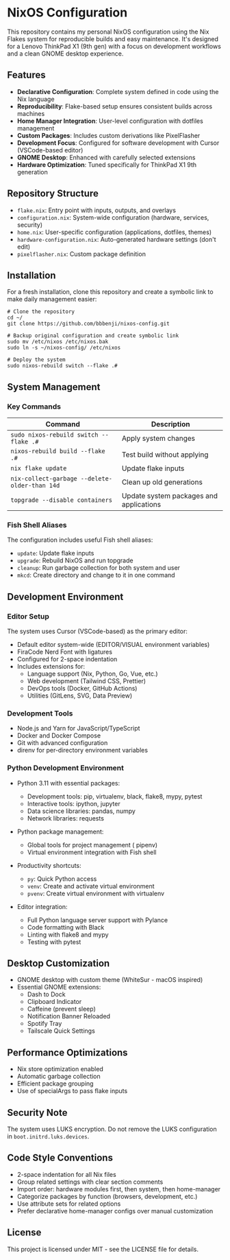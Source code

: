 # NixOS Configuration

This repository contains my personal NixOS configuration using the Nix Flakes system for reproducible builds and easy maintenance. It's designed for a Lenovo ThinkPad X1 (9th gen) with a focus on development workflows and a clean GNOME desktop experience.

## Features

- **Declarative Configuration**: Complete system defined in code using the Nix language
- **Reproducibility**: Flake-based setup ensures consistent builds across machines
- **Home Manager Integration**: User-level configuration with dotfiles management
- **Custom Packages**: Includes custom derivations like PixelFlasher
- **Development Focus**: Configured for software development with Cursor (VSCode-based editor)
- **GNOME Desktop**: Enhanced with carefully selected extensions
- **Hardware Optimization**: Tuned specifically for ThinkPad X1 9th generation

## Repository Structure

- `flake.nix`: Entry point with inputs, outputs, and overlays
- `configuration.nix`: System-wide configuration (hardware, services, security)
- `home.nix`: User-specific configuration (applications, dotfiles, themes)
- `hardware-configuration.nix`: Auto-generated hardware settings (don't edit)
- `pixelflasher.nix`: Custom package definition

## Installation

For a fresh installation, clone this repository and create a symbolic link to make daily management easier:

```shell
# Clone the repository
cd ~/
git clone https://github.com/bbbenji/nixos-config.git

# Backup original configuration and create symbolic link
sudo mv /etc/nixos /etc/nixos.bak
sudo ln -s ~/nixos-config/ /etc/nixos

# Deploy the system
sudo nixos-rebuild switch --flake .#
```

## System Management

### Key Commands

| Command                                       | Description                             |
| --------------------------------------------- | --------------------------------------- |
| `sudo nixos-rebuild switch --flake .#`        | Apply system changes                    |
| `nixos-rebuild build --flake .#`              | Test build without applying             |
| `nix flake update`                            | Update flake inputs                     |
| `nix-collect-garbage --delete-older-than 14d` | Clean up old generations                |
| `topgrade --disable containers`               | Update system packages and applications |

### Fish Shell Aliases

The configuration includes useful Fish shell aliases:

- `update`: Update flake inputs
- `upgrade`: Rebuild NixOS and run topgrade
- `cleanup`: Run garbage collection for both system and user
- `mkcd`: Create directory and change to it in one command

## Development Environment

### Editor Setup

The system uses Cursor (VSCode-based) as the primary editor:

- Default editor system-wide (EDITOR/VISUAL environment variables)
- FiraCode Nerd Font with ligatures
- Configured for 2-space indentation
- Includes extensions for:
  - Language support (Nix, Python, Go, Vue, etc.)
  - Web development (Tailwind CSS, Prettier)
  - DevOps tools (Docker, GitHub Actions)
  - Utilities (GitLens, SVG, Data Preview)

### Development Tools

- Node.js and Yarn for JavaScript/TypeScript
- Docker and Docker Compose
- Git with advanced configuration
- direnv for per-directory environment variables

### Python Development Environment

- Python 3.11 with essential packages:

  - Development tools: pip, virtualenv, black, flake8, mypy, pytest
  - Interactive tools: ipython, jupyter
  - Data science libraries: pandas, numpy
  - Network libraries: requests

- Python package management:

  - Global tools for project management ( pipenv)
  - Virtual environment integration with Fish shell

- Productivity shortcuts:

  - `py`: Quick Python access
  - `venv`: Create and activate virtual environment
  - `pvenv`: Create virtual environment with virtualenv

- Editor integration:
  - Full Python language server support with Pylance
  - Code formatting with Black
  - Linting with flake8 and mypy
  - Testing with pytest

## Desktop Customization

- GNOME desktop with custom theme (WhiteSur - macOS inspired)
- Essential GNOME extensions:
  - Dash to Dock
  - Clipboard Indicator
  - Caffeine (prevent sleep)
  - Notification Banner Reloaded
  - Spotify Tray
  - Tailscale Quick Settings

## Performance Optimizations

- Nix store optimization enabled
- Automatic garbage collection
- Efficient package grouping
- Use of specialArgs to pass flake inputs

## Security Note

The system uses LUKS encryption. Do not remove the LUKS configuration in `boot.initrd.luks.devices`.

## Code Style Conventions

- 2-space indentation for all Nix files
- Group related settings with clear section comments
- Import order: hardware modules first, then system, then home-manager
- Categorize packages by function (browsers, development, etc.)
- Use attribute sets for related options
- Prefer declarative home-manager configs over manual customization

## License

This project is licensed under MIT - see the LICENSE file for details.
